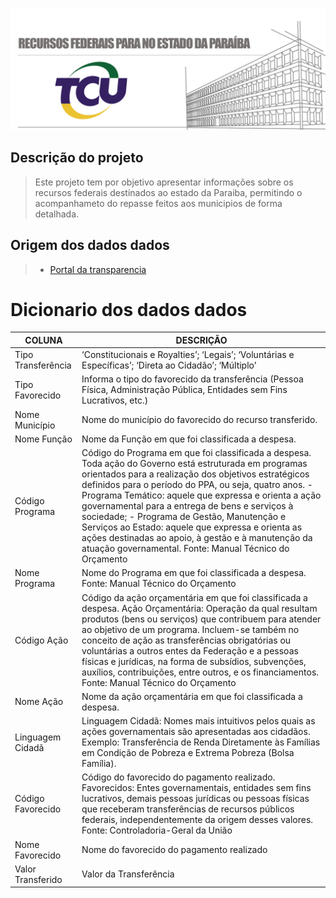 ![](figures/fundo_3.png)

## Descrição do projeto

>    Este projeto tem por objetivo apresentar informações sobre os recursos federais destinados ao estado da Paraiba, permitindo o acompanhameto do repasse feitos aos municipios de forma detalhada.

## Origem dos dados dados 


>  - [Portal da transparencia](http://www.portaltransparencia.gov.br/download-de-dados/transferencias)

# Dicionario dos dados dados 
  
  | COLUNA 	| DESCRIÇÃO 	|
  |--------------------	|-----------------------------------------------------------------------------------------------------------------------------	|
  | Tipo Transferência 	| ‘Constitucionais e Royalties’; ‘Legais’; ‘Voluntárias e Específicas’; ‘Direta ao Cidadão’; ‘Múltiplo’ 	|
  | Tipo Favorecido 	| Informa o tipo do favorecido da transferência (Pessoa Física, Administração Pública, Entidades sem Fins Lucrativos, etc.) 	|
  | Nome Município 	| Nome do município do favorecido do recurso transferido. 	|
  | Nome Função 	| Nome da Função em que foi classificada a despesa. 	|
  | Código Programa 	| Código do Programa em que foi classificada a despesa.    Toda ação do Governo está estruturada em programas orientados para a realização dos objetivos estratégicos definidos para o período do PPA, ou seja, quatro anos.    - Programa Temático: aquele que expressa e orienta a ação governamental para a entrega de bens e serviços à sociedade;    - Programa de Gestão, Manutenção e Serviços ao Estado: aquele que expressa e orienta as ações destinadas ao apoio, à gestão e à manutenção da atuação governamental.    Fonte: Manual Técnico do Orçamento 	|
  | Nome Programa 	| Nome do Programa em que foi classificada a despesa.    Fonte: Manual Técnico do Orçamento 	|
  | Código Ação 	| Código da ação orçamentária em que foi classificada a despesa.    Ação Orçamentária: Operação da qual resultam produtos (bens ou serviços) que contribuem para atender ao objetivo de um programa. Incluem-se também no conceito de ação as transferências obrigatórias ou voluntárias a outros entes da Federação e a pessoas físicas e jurídicas, na forma de subsídios, subvenções, auxílios, contribuições, entre outros, e os financiamentos.    Fonte: Manual Técnico do Orçamento 	|
  | Nome Ação 	| Nome da ação orçamentária em que foi classificada a despesa. 	|
  | Linguagem Cidadã 	| Linguagem Cidadã: Nomes mais intuitivos pelos quais as ações governamentais são apresentadas aos cidadãos. Exemplo: Transferência de Renda Diretamente às Famílias em Condição de Pobreza e Extrema Pobreza (Bolsa Família). 	|
  | Código Favorecido 	| Código do favorecido do pagamento realizado.    Favorecidos: Entes governamentais, entidades sem fins   lucrativos, demais pessoas jurídicas ou pessoas físicas que receberam   transferências de recursos públicos federais, independentemente da origem   desses valores.    Fonte: Controladoria-Geral da União 	|
  | Nome Favorecido 	| Nome do favorecido do pagamento realizado 	|
  | Valor Transferido 	| Valor da Transferência 	|

